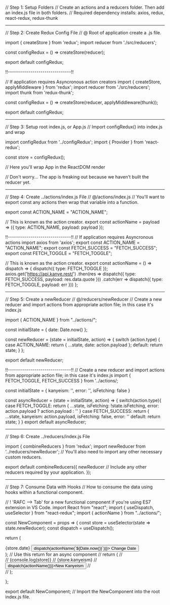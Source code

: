 // Step 1: Setup Folders
// Create an actions and a reducers folder. Then add an index.js file in both folders.
// Required dependency installs: axios, redux, react-redux, redux-thunk

---

// Step 2: Create Redux Config File
// @ Root of application create a <config>.js file.

import { createStore } from 'redux';
import reducer from './src/reducers';

const configRedux = () => createStore(reducer);

export default configRedux;

!!-------------------------------!!

// If application requires Asyncronous action creators
import { createStore, applyMiddleware } from 'redux';
import reducer from './src/reducers';
import thunk from 'redux-thunk';

const configRedux = () => createStore(reducer, applyMiddleware(thunk));

export default configRedux;

---

// Step 3: Setup root index.js, or App.js
// Import configRedux() into index.js and wrap <App />

import configRedux from '../configRedux';
import { Provider } from 'react-redux';

const store = configRedux();

// Here you'll wrap App in the ReactDOM render
<Provider store={store}> <App/> </Provider>

// Don't worry... The app is freaking out because we haven't built the reducer yet.

---

// Step 4: Create ../actions/index.js File
// @/actions/index.js
// You'll want to export const any actions then wrap that variable into a function.

export const ACTION_NAME = "ACTION_NAME";

// This is known as the action creator.
export const actionName = payload => ({
type: ACTION_NAME,
payload: payload
});

!!-------------------------------!!
// If application requires Asyncronous actions
import axios from 'axios';
export const ACTION_NAME = "ACTION_NAME";
export const FETCH_SUCCESS = "FETCH_SUCCESS";
export const FETCH_TOGGLE = "FETCH_TOGGLE";

// This is known as the action creator.
export const actionName = () => dispatch => {
dispatch({ type: FETCH_TOGGLE });
axios.get('https://api.kanye.rest/')
.then(res => dispatch({ type: FETCH_SUCCESS, payload: res.data.quote }))
.catch(err => dispatch({ type: FETCH_TOGGLE, payload: err }))
};

---

// Step 5: Create a newReducer
// @/reducers/newReducer
// Create a new reducer and import actions from appropriate action file; in this case it's index.js

import { ACTION_NAME } from "../actions/";

const initialState = {
date: Date.now()
};

const newReducer = (state = initialState, action) => {
switch (action.type) {
case ACTION_NAME:
return {
...state,
date: action.payload
};
default:
return state;
}
};

export default newReducer;

!!-------------------------------!!
// Create a new reducer and import actions from appropriate action file; in this case it's index.js
import { FETCH_TOGGLE, FETCH_SUCCESS } from '../actions/;

const initialState = {
kanyeism: '',
error: '',
isFetching: false
}

const asyncReducer = (state = initialState, action) => {
switch(action.type){
case FETCH_TOGGLE:
return {
...state,
isFetching: !state.isFetching,
error: action.payload ? action.payload : ''
}
case FETCH_SUCCESS:
return {
...state,
kanyeism: action.payload,
isFetching: false,
error: ''
default:
return state;
}
}
export default asyncReducer;

---

// Step 6: Create ../reducers/index.js File

import { combineReducers } from 'redux';
import newReducer from '../reducers/newReducer';
// You'll also need to import any other necessary custom reducers.

export default combineReducers({
newReducer
// Include any other reducers required by your application.
});

---

// Step 7: Consume Data with Hooks
// How to consume the data using hooks within a functional component.

// ! 'RAFC --> Tab' for a new functional component if you're using ES7 extension in VS Code.
import React from "react";
import { useDispatch, useSelector } from "react-redux";
import { actionName } from "../actions/";

const NewComponent = props => {
const store = useSelector(state => state.newReducer);
const dispatch = useDispatch();

return (
<div>
<span>{store.date}</span>
<button onClick={() => dispatch(actionName(`${Date.now()}`))}>
Change Date
</button>
</div>
);
// Use this return for an async component
// return (
// <div>
// {console.log(store)}
// <span>{store.kanyeism}</span>
// <button onClick={() => dispatch(actionName())}>New Kanyeism</button>
// </div>
// );

};

export default NewComponent;
// Import the NewComponent into the root index.js file.
